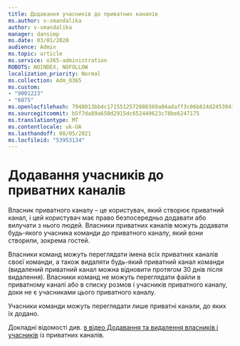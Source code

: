 ```yaml
---
title: Додавання учасників до приватних каналів
ms.author: v-smandalika
author: v-smandalika
manager: dansimp
ms.date: 03/01/2020
audience: Admin
ms.topic: article
ms.service: o365-administration
ROBOTS: NOINDEX, NOFOLLOW
localization_priority: Normal
ms.collection: Adm_O365
ms.custom:
- "9001223"
- "6875"
ms.openlocfilehash: 7948013bb4c1715512572880369a04adaff3c06b824d245394139380abc65378
ms.sourcegitcommit: b5f7da89a650d2915dc652449623c78be6247175
ms.translationtype: MT
ms.contentlocale: uk-UA
ms.lasthandoff: 08/05/2021
ms.locfileid: "53953134"
---
```

# <a name="adding-members-to-private-channels"></a>Додавання учасників до приватних каналів

Власник приватного каналу – це користувач, який створює приватний канал, і цей користувач має право безпосередньо додавати або вилучати з нього людей. Власники приватних каналів можуть додавати будь-якого учасника команди до приватного каналу, який вони створили, зокрема гостей.

Власники команд можуть переглядати імена всіх приватних каналів своєї команди, а також видаляти будь-який приватний канал команди (видалений приватний канал можна відновити протягом 30 днів після видалення). Власники команд не можуть переглядати файли в приватному каналі або в списку розмов і учасників приватного каналу, доки не є учасниками цього приватного каналу.

Учасники команди можуть переглядати лише приватні канали, до яких їх додано.

Докладні відомості див. [в відео Додавання та видалення власників і учасників](https://docs.microsoft.com/MicrosoftTeams/private-channels#adding-and-removing-owners-and-members) із приватних каналів.
